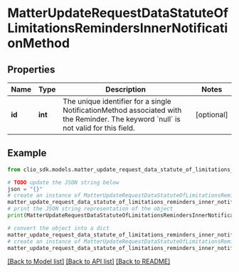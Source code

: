 # MatterUpdateRequestDataStatuteOfLimitationsRemindersInnerNotificationMethod


## Properties

Name | Type | Description | Notes
------------ | ------------- | ------------- | -------------
**id** | **int** | The unique identifier for a single NotificationMethod associated with the Reminder. The keyword &#x60;null&#x60; is not valid for this field. | [optional] 

## Example

```python
from clio_sdk.models.matter_update_request_data_statute_of_limitations_reminders_inner_notification_method import MatterUpdateRequestDataStatuteOfLimitationsRemindersInnerNotificationMethod

# TODO update the JSON string below
json = "{}"
# create an instance of MatterUpdateRequestDataStatuteOfLimitationsRemindersInnerNotificationMethod from a JSON string
matter_update_request_data_statute_of_limitations_reminders_inner_notification_method_instance = MatterUpdateRequestDataStatuteOfLimitationsRemindersInnerNotificationMethod.from_json(json)
# print the JSON string representation of the object
print(MatterUpdateRequestDataStatuteOfLimitationsRemindersInnerNotificationMethod.to_json())

# convert the object into a dict
matter_update_request_data_statute_of_limitations_reminders_inner_notification_method_dict = matter_update_request_data_statute_of_limitations_reminders_inner_notification_method_instance.to_dict()
# create an instance of MatterUpdateRequestDataStatuteOfLimitationsRemindersInnerNotificationMethod from a dict
matter_update_request_data_statute_of_limitations_reminders_inner_notification_method_from_dict = MatterUpdateRequestDataStatuteOfLimitationsRemindersInnerNotificationMethod.from_dict(matter_update_request_data_statute_of_limitations_reminders_inner_notification_method_dict)
```
[[Back to Model list]](../README.md#documentation-for-models) [[Back to API list]](../README.md#documentation-for-api-endpoints) [[Back to README]](../README.md)


